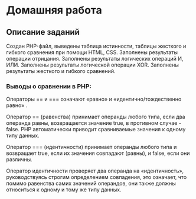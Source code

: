 # Домашняя работа

## Описание заданий

Создан PHP-файл, выведены таблица истинности, таблицы жесткого и гибкого сравнения при помощи HTML, CSS.
Заполнены результаты операции отрицания.
Заполнены результаты логических операций И, ИЛИ.
Заполнены результаты логической операции XOR.
Заполнены результаты жесткого и гибкого сравнений.


### Выводы о сравнении в PHP:
Операторы == и === означают «равно» и «идентично/тождественно равно» .

Оператор == (равенства) принимает операнды любого типа, если два операнда равны, возвращается значение true, в противном случае - false. PHP автоматически приводит сравниваемые значения к одному типу данных.

Оператор === (идентичности) принимает операнды любого типа и возвращает true, если их значения совпадают (равны), и false, если они различны. 

Оператор идентичности проверяет два операнда на «идентичность», руководствуясь строгим определением совпадения, это означает, что помимо равенства самих значений операндов, они также должны относиться к одному и тому же типу данных. 